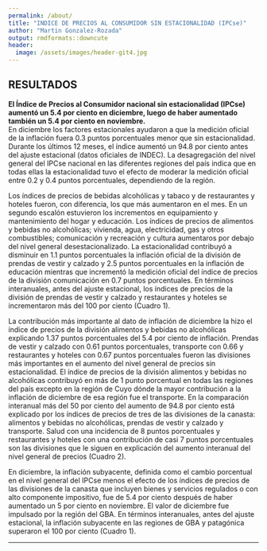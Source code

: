 ```yaml
---
permalink: /about/
title: "INDICE DE PRECIOS AL CONSUMIDOR SIN ESTACIONALIDAD (IPCse)"
author: "Martin Gonzalez-Rozada"
output: rmdformats::downcute
header:
  image: /assets/images/header-git4.jpg
---
```


## RESULTADOS

**El Índice de Precios al Consumidor nacional sin estacionalidad (IPCse) aumentó un 5.4 por ciento en diciembre, luego de haber aumentado también un 5.4 por ciento en noviembre.**  
En diciembre los factores estacionales ayudaron a que la medición oficial de la inflación fuera 0.3 puntos porcentuales menor que sin estacionalidad. Durante los últimos 12 meses, el índice aumentó un 94.8 por ciento antes del ajuste estacional (datos oficiales de INDEC).
La desagregación del nivel general del IPCse nacional en las diferentes regiones del país indica que en todas ellas la estacionalidad tuvo el efecto de moderar la medición oficial entre 0.2 y 0.4 puntos porcentuales, dependiendo de la región.<br>

Los índices de precios de bebidas alcohólicas y tabaco y de restaurantes y hoteles fueron, con diferencia, los que más aumentaron en el mes. En un segundo escalón estuvieron los incrementos en equipamiento y mantenimiento del hogar y educación. Los índices de precios de alimentos y bebidas no alcohólicas; vivienda, agua, electricidad, gas y otros combustibles; comunicación y recreación y cultura aumentaros por debajo del nivel general desestacionalizado. La estacionalidad contribuyó a disminuir en 1.1 puntos porcentuales la inflación oficial de la división de prendas de vestir y calzado y 2.5 puntos porcentuales en la inflación de educación mientras que incrementó la medición oficial del índice de precios de la división comunicación en 0.7 puntos porcentuales. En términos interanuales, antes del ajuste estacional, los índices de precios de la división de prendas de vestir y calzado y restaurantes y hoteles se incrementaron más del 100 por ciento (Cuadro 1).<br>

La contribución más importante al dato de inflación de diciembre la hizo el índice de precios de la división alimentos y bebidas no alcohólicas explicando 1.37 puntos porcentuales del 5.4 por ciento de inflación. Prendas de vestir y calzado con 0.61 puntos porcentuales, transporte con 0.66 y restaurantes y hoteles con 0.67 puntos porcentuales fueron las divisiones más importantes en el aumento del nivel general de precios sin estacionalidad. El índice de precios de la división alimentos y bebidas no alcohólicas contribuyó en más de 1 punto porcentual en todas las regiones del país excepto en la región de Cuyo dónde la mayor contribución a la inflación de diciembre de esa región fue el transporte. En la comparación interanual más del 50 por ciento del aumento de 94.8 por ciento está explicado por los índices de precios de tres de las divisiones de la canasta: alimentos y bebidas no alcohólicas, prendas de vestir y calzado y transporte. Salud con una incidencia de 8 puntos porcentuales y restaurantes y hoteles con una contribución de casi 7 puntos porcentuales son las divisiones que le siguen en explicación del aumento interanual del nivel general de precios (Cuadro 2).<br>

En diciembre, la inflación subyacente, definida como el cambio porcentual en el nivel general del IPCse menos el efecto de los índices de precios de las divisiones de la canasta que incluyen bienes y servicios regulados o con alto componente impositivo, fue de 5.4 por ciento después de haber aumentado un 5 por ciento en noviembre.  El valor de diciembre fue impulsado por la región del GBA. En términos interanuales, antes del ajuste estacional, la inflación subyacente en las regiones de GBA y patagónica superaron el 100 por ciento (Cuadro 1).

---

